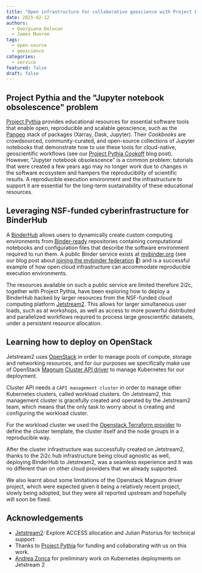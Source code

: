 ```yaml
---
title: "Open infrastructure for collaborative geoscience with Project Pythia: Learning how to deploy a BinderHub on Jetstream2"
date: 2025-02-12
authors:
  - Georgiana Dolocan
  - James Munroe
tags:
  - open-source
  - geoscience
categories:
  - service
featured: false
draft: false
---
```


## Project Pythia and the "Jupyter notebook obsolescence" problem

[Project Pythia](https://projectpythia.org/) provides educational resources for essential software tools that enable open, reproducible and scalable geoscience, such as the [Pangeo](https://pangeo.io) stack of packages (Xarray, Dask, Jupyter). Their *Cookbooks* are crowdsourced, community-curated, and open-source collections of Jupyter notebooks that demonstrate how to use these tools for cloud-native, geoscientific workflows (see our [Project Pythia Cookoff](/content/blog/2024/project-pythia-cookoff/index.md) blog post). However, "Jupyter notebook obsolescence" is a common problem: tutorials that were created a few years ago may no longer work due to changes in the software ecosystem and hampers the reproducibility of scientific results. A reproducible execution environment and the infrastructure to support it are essential for the long-term sustainability of these educational resources.

## Leveraging NSF-funded cyberinfrastructure for BinderHub

A [BinderHub](https://binderhub.readthedocs.io/en/latest/) allows users to dynamically create custom computing environments from [Binder-ready](https://mybinder.readthedocs.io/en/latest/introduction.html#what-is-a-binder) repositories containing computational notebooks and configuration files that describe the software environment required to run them. A public Binder service exists at [mybinder.org](https://mybinder.org/) (see our blog post about [joining the mybinder federation](../binder-singlenode/index.md) 🎉) and is a successful example of how open cloud infrastructure can accommodate reproducible execution environments.

The resources available on such a public service are limited therefore 2i2c, together with Project Pythia, have been exploring how to deploy a BinderHub backed by larger resources from the NSF-funded cloud computing platform [Jetstream2](https://jetstream-cloud.org/). This allows for larger simultaneous user loads, such as at workshops, as well as access to more powerful distributed and parallelized workflows required to process large geoscientific datasets, under a persistent resource allocation.

## Learning how to deploy on OpenStack

Jetstream2 uses [OpenStack](https://www.openstack.org) in order to manage pools of compute, storage and networking resources, and for our purposes we specifically make use of OpenStack [Magnum](https://docs.openstack.org/magnum/latest/) [Cluster API driver](https://specs.openstack.org/openstack//magnum-specs/specs/bobcat/clusterapi-driver.html) to manage Kubernetes for our deployment.

Cluster API needs a `CAPI management cluster` in order to manage other Kubernetes clusters, called workload clusters. On Jetstream2, this management cluster is gracefully created and operated by the Jetstream2 team, which means that the only task to worry about is creating and configuring the workload cluster.

For the workload cluster we used the [Openstack Terraform provider](https://registry.terraform.io/providers/terraform-provider-openstack/openstack/latest/docs) to define the cluster template, the cluster itself and the node groups in a reproducible way.

After the cluster infrastructure was successfully created on Jetstream2, thanks to the 2i2c hub infrastructure being cloud agnostic as well, deploying BinderHub to Jetstream2, was a seamless experience and it was no different than on other cloud providers that we already supported.

We also learnt about some limitations of the Openstack Magnum driver project, which were expected given it being a relatively recent project, slowly being adopted, but they were all reported upstream and hopefully will soon be fixed.

## Acknowledgements

- [Jetstream2](https://jetstream-cloud.org/): Explore ACCESS allocation and Julian Pistorius for technical support
- Thanks to [Project Pythia](../../../collaborators/pythia/) for funding and collaborating with us on this work.
- [Andrea Zonca](https://www.zonca.dev/posts/2024-12-11-jetstream_kubernetes_magnum) for preliminary work on Kubernetes deployments on Jetstream 2
